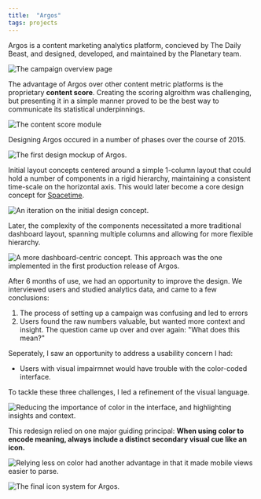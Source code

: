 ```yaml
---
title:  "Argos"
tags: projects
---
```


Argos is a content marketing analytics platform, concieved by The Daily Beast, and designed, developed, and maintained by the Planetary team.

![The campaign overview page](/images/argos-1.png)

The advantage of Argos over other content metric platforms is the proprietary **content score**. Creating the scoring algroithm was challenging, but presenting it in a simple manner proved to be the best way to communicate its statistical underpinnings.

![The content score module](/images/argos-2.png)

Designing Argos occured in a number of phases over the course of 2015.

![The first design mockup of Argos.](/images/argos-3.png)

Initial layout concepts centered around a simple 1-column layout that could hold a number of components in a rigid hierarchy, maintaining a consistent time-scale on the horizontal axis. This would later become a core design concept for [Spacetime](/projects/spacetime).

![An iteration on the initial design concept.](/images/argos-4.png)

Later, the complexity of the components necessitated a more traditional dashboard layout, spanning multiple columns and allowing for more flexible hierarchy.

![A more dashboard-centric concept. This approach was the one implemented in the first production release of Argos.](/images/argos-5.png)

After 6 months of use, we had an opportunity to improve the design. We interviewed users and studied analytics data, and came to a few conclusions:

1. The process of setting up a campaign was confusing and led to errors
2. Users found the raw numbers valuable, but wanted more context and insight. The question came up over and over again: "What does this mean?"

Seperately, I saw an opportunity to address a usability concern I had:

- Users with visual impairmnet would have trouble with the color-coded interface.

To tackle these three challenges, I led a refinement of the visual language.

![Reducing the importance of color in the interface, and highlighting insights and context.](/images/argos-6.png)

This redesign relied on one major guiding principal: **When using color to encode meaning, always include a distinct secondary visual cue like an icon.**

![Relying less on color had another advantage in that it made mobile views easier to parse.](/images/argos-7.png)

![The final icon system for Argos.](/images/argos-8.png)